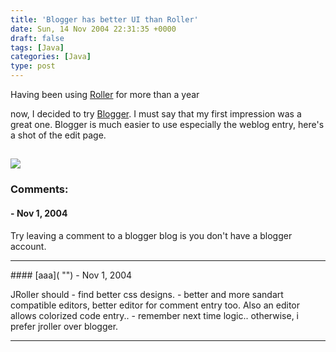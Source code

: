 ```yaml
---
title: 'Blogger has better UI than Roller'
date: Sun, 14 Nov 2004 22:31:35 +0000
draft: false
tags: [Java]
categories: [Java]
type: post
---
```


Having been using [Roller](http://www.rollerweblogger.org) for more than a year

now, I decided to try [Blogger](http://www.blogger.com). I must say that my first impression was a great one. Blogger is much easier to use especially the weblog entry, here's a shot of the edit page.

[![](http://jroller.com/resources/jmrodri/blogger.png)](http://jroller.com/resources/jmrodri/blogger.png)
---
### Comments:
#### []( "") - <time datetime="2004-11-15 01:09:47">Nov 1, 2004</time>

Try leaving a comment to a blogger blog is you don't have a blogger account.
<hr />
#### [aaa]( "") - <time datetime="2004-11-15 05:37:51">Nov 1, 2004</time>

JRoller should - find better css designs. - better and more sandart compatible editors, better editor for comment entry too. Also an editor allows colorized code entry.. - remember next time logic.. otherwise, i prefer jroller over blogger.
<hr />
